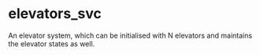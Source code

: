 # elevators_svc
An elevator system, which can be initialised with N elevators and maintains the elevator states as well.
